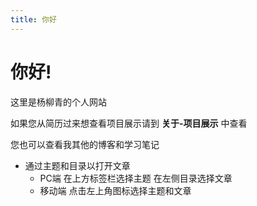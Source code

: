 ```yaml
---
title: 你好
---
```


# 你好!

这里是杨柳青的个人网站

如果您从简历过来想查看项目展示请到	**关于-项目展示**	中查看

您也可以查看我其他的博客和学习笔记

- 通过主题和目录以打开文章
    - PC端 在上方标签栏选择主题 在左侧目录选择文章
    - 移动端 点击左上角图标选择主题和文章
